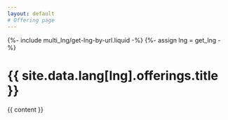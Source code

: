 ```yaml
---
layout: default
# Offering page
---
```

{%- include multi_lng/get-lng-by-url.liquid -%}
{%- assign lng = get_lng -%}
<div class="links-heading-container">
<div class="containertitle">
    <h1 id="titleAux">{{ site.data.lang[lng].offerings.title }}</h1>
</div>
{{ content }}
